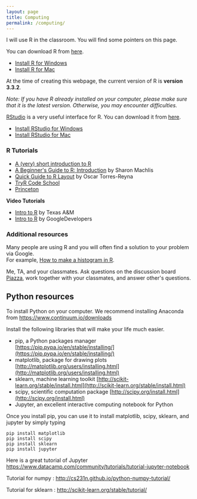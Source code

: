 ```yaml
---
layout: page
title: Computing
permalink: /computing/
---
```


I will use R in the classroom.
You will find some pointers on this page.

You can download R from [here](https://www.r-project.org/).

- [Install R for Windows](https://www.youtube.com/watch?v=A56PD8BSS0A)
- [Install R for Mac](https://www.youtube.com/watch?v=ICGkG7Gg6j0)

At the time of creating this webpage, the current version of R is **version 3.3.2**.

_Note: If you have R already installed on your computer, please make sure that
it is the latest version. Otherwise, you may encounter difficulties._

[RStudio](https://www.rstudio.com/) is a very useful interface for R.
You can download it from [here](https://www.rstudio.com/products/rstudio/download/).

- [Install RStudio for Windows](https://www.youtube.com/watch?v=5ZbjUEg4a1g)
- [Install RStudio for Mac](https://www.youtube.com/watch?v=buCEFFuLpYo)

### R Tutorials

- [A (very) short introduction to R](https://github.com/mlakolar/BUS41000/raw/master/files/Rintro.pdf)
- [A Beginner's Guide to R: Introduction](http://www.computerworld.com/article/2497143/business-intelligence/business-intelligence-beginner-s-guide-to-r-introduction.html) by Sharon Machlis
- [Quick Guide to R Layout](http://dss.princeton.edu/training/RStudio101.pdf) by Oscar Torres-Reyna
- [TryR Code School](http://tryr.codeschool.com/)
- [Princeton](http://data.princeton.edu/R/)

**Video Tutorials**

- [Intro to R](http://dist.stat.tamu.edu/pub/rvideos/)  by Texas A&M
- [Intro to R](https://www.youtube.com/playlist?list=PLOU2XLYxmsIK9qQfztXeybpHvru-TrqAP) by GoogleDevelopers

### Additional resources

Many people are using R and you will often find a solution to your problem via Google.  
For example, [How to make a histogram in R](http://lmgtfy.com/?q=How+to+make+a+histogram+in+R).

Me, TA, and your classmates. Ask questions on the discussion board [Piazza](https://piazza.com/chicagobooth/spring2016/bus41000/home),
work together with your classmates, and answer other's questions.

## Python resources 

To install Python on your computer. We recommend installing Anaconda from https://www.continuum.io/downloads

Install the following libraries that will make your life much easier.

* pip, a Python packages manager [https://pip.pypa.io/en/stable/installing/](https://pip.pypa.io/en/stable/installing/)       
* matplotlib, package for drawing plots [http://matplotlib.org/users/installing.html](http://matplotlib.org/users/installing.html)
* sklearn, machine learning toolkit [http://scikit-learn.org/stable/install.html](http://scikit-learn.org/stable/install.html)
* scipy, scientific computation package [http://scipy.org/install.html](http://scipy.org/install.html)
* Jupyter, an excellent interactive computing notebook for Python
        
Once you install pip, you can use it to install matplotlib, scipy, sklearn, and jupyter by simply typing    

    pip install matplotlib
    pip install scipy
    pip install sklearn    
    pip install jupyter


Here is a great tutorial of Jupyter https://www.datacamp.com/community/tutorials/tutorial-jupyter-notebook
 
Tutorial for numpy : http://cs231n.github.io/python-numpy-tutorial/

Tutorial for sklearn : http://scikit-learn.org/stable/tutorial/
